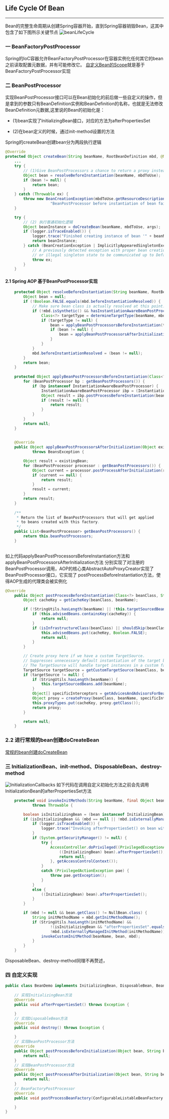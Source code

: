 ## Life Cycle Of Bean
---
Bean的完整生命周期从创建Spring容器开始，直到Spring容器销毁Bean，这其中包含了如下图所示关键节点
![beanLifeCycle](../../picture/spring/beanLifeCycle.JPG)

### 一 BeanFactoryPostProcessor
Spring的IoC容器允许BeanFactoryPostProcessor在容器实例化任何其它的bean之前读取配置元数据，并有可能修改它。
[自定义Bean的Scope](/markdown/spring/beanScope.md)就是基于BeanFactoryPostProcessor实现
### 二 BeanPostProcessor

实现BeanPostProcessor接口可以在Bean初始化的前后做一些自定义的操作，但是拿到的参数只有BeanDefinition实例和BeanDefinition的名称，也就是无法修改BeanDefinition元数据,这里说的Bean的初始化是：

- (1)bean实现了InitializingBean接口，对应的方法为afterPropertiesSet

- (2)在bean定义的时候，通过init-method设置的方法


Spring的createBean创建bean分为两段执行逻辑
```java
@Override
protected Object createBean(String beanName, RootBeanDefinition mbd, @Nullable Object[] args) throws BeanCreationException {
    ...
	try {
        // (1)Give BeanPostProcessors a chance to return a proxy instead of the target bean instance.
		Object bean = resolveBeforeInstantiation(beanName, mbdToUse);
		if (bean != null) {
		    return bean;
		}
    } catch (Throwable ex) {
        throw new BeanCreationException(mbdToUse.getResourceDescription(), beanName,
					"BeanPostProcessor before instantiation of bean failed", ex);
    }

    try {
        // (2) 执行普通初始化逻辑
        Object beanInstance = doCreateBean(beanName, mbdToUse, args);
        if (logger.isTraceEnabled()) {
            logger.trace("Finished creating instance of bean '" + beanName + "'");}
            return beanInstance;
		} catch (BeanCreationException | ImplicitlyAppearedSingletonException ex) {
			// A previously detected exception with proper bean creation context already,
			// or illegal singleton state to be communicated up to DefaultSingletonBeanRegistry.
			throw ex;
		}
	}
```
#### 2.1 Spring AOP 基于BeanPostProcessor实现
```java
	protected Object resolveBeforeInstantiation(String beanName, RootBeanDefinition mbd) {
		Object bean = null;
		if (!Boolean.FALSE.equals(mbd.beforeInstantiationResolved)) {
			// Make sure bean class is actually resolved at this point.
			if (!mbd.isSynthetic() && hasInstantiationAwareBeanPostProcessors()) {
				Class<?> targetType = determineTargetType(beanName, mbd);
				if (targetType != null) {
					bean = applyBeanPostProcessorsBeforeInstantiation(targetType, beanName);
					if (bean != null) {
						bean = applyBeanPostProcessorsAfterInitialization(bean, beanName);
					}
				}
			}
			mbd.beforeInstantiationResolved = (bean != null);
		}
		return bean;
	}
	
	protected Object applyBeanPostProcessorsBeforeInstantiation(Class<?> beanClass, String beanName) {
		for (BeanPostProcessor bp : getBeanPostProcessors()) {
			if (bp instanceof InstantiationAwareBeanPostProcessor) {
				InstantiationAwareBeanPostProcessor ibp = (InstantiationAwareBeanPostProcessor) bp;
				Object result = ibp.postProcessBeforeInstantiation(beanClass, beanName);
				if (result != null) {
					return result;
				}
			}
		}
		return null;
	}
	
	
	@Override
	public Object applyBeanPostProcessorsAfterInitialization(Object existingBean, String beanName)
			throws BeansException {

		Object result = existingBean;
		for (BeanPostProcessor processor : getBeanPostProcessors()) {
			Object current = processor.postProcessAfterInitialization(result, beanName);
			if (current == null) {
				return result;
			}
			result = current;
		}
		return result;
	}	
	
	/**
	 * Return the list of BeanPostProcessors that will get applied
	 * to beans created with this factory.
	 */
	public List<BeanPostProcessor> getBeanPostProcessors() {
		return this.beanPostProcessors;
	}	
	
```
如上代码applyBeanPostProcessorsBeforeInstantiation方法和applyBeanPostProcessorsAfterInitialization方法
分别实现了对注册的BeanPostProcessor调用，AOP的核心类AbstractAutoProxyCreator实现了BeanPostProcessor接口，它实现了
postProcessBeforeInstantiation方法，使得AOP生成的代理类会被实例化
```java
@Override
	public Object postProcessBeforeInstantiation(Class<?> beanClass, String beanName) {
		Object cacheKey = getCacheKey(beanClass, beanName);

		if (!StringUtils.hasLength(beanName) || !this.targetSourcedBeans.contains(beanName)) {
			if (this.advisedBeans.containsKey(cacheKey)) {
				return null;
			}
			if (isInfrastructureClass(beanClass) || shouldSkip(beanClass, beanName)) {
				this.advisedBeans.put(cacheKey, Boolean.FALSE);
				return null;
			}
		}

		// Create proxy here if we have a custom TargetSource.
		// Suppresses unnecessary default instantiation of the target bean:
		// The TargetSource will handle target instances in a custom fashion.
		TargetSource targetSource = getCustomTargetSource(beanClass, beanName);
		if (targetSource != null) {
			if (StringUtils.hasLength(beanName)) {
				this.targetSourcedBeans.add(beanName);
			}
			Object[] specificInterceptors = getAdvicesAndAdvisorsForBean(beanClass, beanName, targetSource);
			Object proxy = createProxy(beanClass, beanName, specificInterceptors, targetSource);
			this.proxyTypes.put(cacheKey, proxy.getClass());
			return proxy;
		}

		return null;
	}
```
### 2.2 进行常规的bean创建doCreateBean
[常规的bean创建doCreateBean](/markdown/spring/bean的加载前篇.md)
### 三 InitializationBean、init-method、DisposableBean、destroy-method
![InitializationCallbacks](../../picture/spring/InitializationCallbacks.JPG)
如下代码在调用自定义初始化方法之前会先调用InitializationBean的afterPropertiesSet方法
```java
	protected void invokeInitMethods(String beanName, final Object bean, @Nullable RootBeanDefinition mbd)
			throws Throwable {

		boolean isInitializingBean = (bean instanceof InitializingBean);
		if (isInitializingBean && (mbd == null || !mbd.isExternallyManagedInitMethod("afterPropertiesSet"))) {
			if (logger.isTraceEnabled()) {
				logger.trace("Invoking afterPropertiesSet() on bean with name '" + beanName + "'");
			}
			if (System.getSecurityManager() != null) {
				try {
					AccessController.doPrivileged((PrivilegedExceptionAction<Object>) () -> {
						((InitializingBean) bean).afterPropertiesSet();
						return null;
					}, getAccessControlContext());
				}
				catch (PrivilegedActionException pae) {
					throw pae.getException();
				}
			}
			else {
				((InitializingBean) bean).afterPropertiesSet();
			}
		}

		if (mbd != null && bean.getClass() != NullBean.class) {
			String initMethodName = mbd.getInitMethodName();
			if (StringUtils.hasLength(initMethodName) &&
					!(isInitializingBean && "afterPropertiesSet".equals(initMethodName)) &&
					!mbd.isExternallyManagedInitMethod(initMethodName)) {
				invokeCustomInitMethod(beanName, bean, mbd);
			}
		}
	}
```
DisposableBean、destroy-method同理不再赘述，

### 四 自定义实现
```java
public class BeanDemo implements InitializingBean, DisposableBean, BeanPostProcessor, BeanFactoryPostProcessor {
    
    // 实现InitializingBean方法
    @Override
    public void afterPropertiesSet() throws Exception {

    }
    // 实现DisposableBean方法
    @Override
    public void destroy() throws Exception {

    }
    // 实现BeanPostProcessor方法
    @Override
    public Object postProcessBeforeInitialization(Object bean, String beanName) throws BeansException {
        return null;
    }
    // 实现BeanPostProcessor方法
    @Override
    public Object postProcessAfterInitialization(Object bean, String beanName) throws BeansException {
        return null;
    }
    // BeanFactoryPostProcessor
    @Override
    public void postProcessBeanFactory(ConfigurableListableBeanFactory configurableListableBeanFactory) throws BeansException {

    }
}
```

